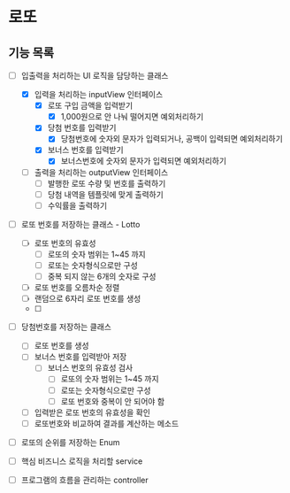 # 로또

## 기능 목록

- [ ] 입출력을 처리하는 UI 로직을 담당하는 클래스
    - [x] 입력을 처리하는 inputView 인터페이스
        - [x] 로또 구입 금액을 입력받기
            - [x] 1,000원으로 안 나눠 떨어지면 예외처리하기
        - [x] 당첨 번호를 입력받기
            - [x] 당첨번호에 숫자외 문자가 입력되거나, 공백이 입력되면 예외처리하기
        - [x] 보너스 번호를 입력받기
            - [x] 보너스번호에 숫자외 문자가 입력되면 예외처리하기
    - [ ] 출력을 처리하는 outputView 인터페이스
        - [ ] 발행한 로또 수량 및 번호를 출력하기
        - [ ] 당첨 내역을 템플릿에 맞게 출력하기
        - [ ] 수익률을 출력하기

- [ ] 로또 번호를 저장하는 클래스 - Lotto
    - [ ] 로또 번호의 유효성
        - [ ] 로또의 숫자 범위는 1~45 까지
        - [ ] 로또는 숫자형식으로만 구성
        - [ ] 중복 되지 않는 6개의 숫자로 구성
    - [ ] 로또 번호를 오름차순 정렬
    - [ ] 랜덤으로 6자리 로또 번호를 생성
    - [ ] 

- [ ] 당첨번호를 저장하는 클래스
    - [ ] 로또 번호를 생성
    - [ ] 보너스 번호를 입력받아 저장
        - [ ] 보너스 번호의 유효성 검사
            - [ ] 로또의 숫자 범위는 1~45 까지
            - [ ] 로또는 숫자형식으로만 구성
            - [ ] 로또 번호와 중복이 안 되어야 함
    - [ ] 입력받은 로또 번호의 유효성을 확인
    - [ ] 로또번호와 비교하여 결과를 계산하는 메소드

- [ ] 로또의 순위를 저장하는 Enum

- [ ] 핵심 비즈니스 로직을 처리할 service

- [ ] 프로그램의 흐름을 관리하는 controller